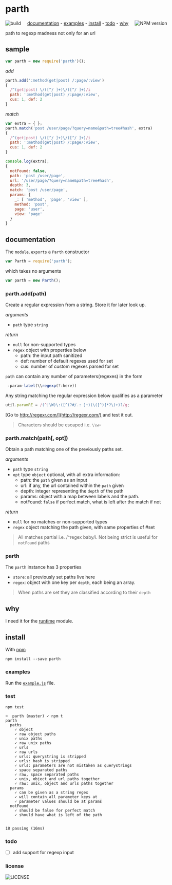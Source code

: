 # parth
[<img alt="build" src="http://img.shields.io/travis/stringparser/parth/master.svg?style=flat-square" align="left"/>](https://travis-ci.org/stringparser/parth/builds)
[<img alt="NPM version" src="http://img.shields.io/npm/v/parth.svg?style=flat-square" align="right"/>](http://www.npmjs.org/package/parth)
<p align="center">
  <a href="#documentation">documentation</a> -
  <a href="#examples">examples</a> -
  <a href="#install">install</a> -
  <a href="#todo">todo</a> -
  <a href="#why">why</a>
</p>

path to regexp madness not only for an url

## sample

```js
var parth = new require('parth')();
```

_add_

```js
parth.add(':method(get|post) /:page/:view')
{
  /^(get|post) \/([^/ ]+)\/([^/ ]+)/i
  path: ':method(get|post) /:page/:view',
  cus: 1, def: 2
}
```
_match_

```js
var extra = { };
parth.match('post /user/page/?query=name&path=tree#hash', extra)
{
  /^(get|post) \/([^/ ]+)\/([^/ ]+)/i
  path: ':method(get|post) /:page/:view',
  cus: 1, def: 2
}

console.log(extra);
{
  notFound: false,
  path: 'post /user/page',
  url: '/user/page/?query=name&path=tree#hash',
  depth: 3,
  match: 'post /user/page',
  params: {
    _: [ 'method', 'page', 'view' ],
    method: 'post',
    page: 'user',
    view: 'page'
  }
}
```

## documentation

The `module.exports` a `Parth` constructor

````js
var Parth = require('parth');
````

which takes no arguments
```js
var parth = new Parth();
```

### parth.add(path)

Create a regular expression from a string. Store it for later look up.

_arguments_
- `path` type `string`

_return_
  - `null` for non-supported types
  - `regex` object with properties below
    - path: the input path sanitized
    - def: number of default regexes used for set
    - cus: number of custom regexes parsed for set

`path` can contain any number of parameters(regexes) in the form
```js
 :param-label(\\regexp(?:here))
```
Any string matching the regular expression below qualifies as a parameter

````js
util.paramRE = /(^|\W)\:([^(?#/.: ]+)(\([^)]*?\)+)?/g;
````

[Go to http://regexr.com/](http://regexr.com/) and test it out.

> Characters should be escaped i.e. `\\w+`

### parth.match(path[, opt])

Obtain a path matching one of the previously paths set.

_arguments_
- `path` type `string`
- `opt` type `object` optional, with all extra information:
  - path: the `path` given as an input
  - url: if any, the url contained within the `path` given
  - depth: integer representing the `depth` of the path
  - params: object with a map between labels and the path.
  - notFound: `false` if perfect match, what is left after the match if not

_return_
  - `null` for no matches or non-supported types
  - `regex` object matching the path given, with same properties of #set

> All matches partial i.e. /^regex baby/i.
> Not being strict is useful for `notFound` paths

### parth

The `parth` instance has 3 properties
 - `store`: all previously set paths live here
 - `regex`: object with one key per `depth`, each being an array.

> When paths are set they are classified according to their `depth`

## why

I need it for the [runtime](https://github.com/stringparser/runtime) module.

## install

With [npm](http://npmjs.org)

    npm install --save parth

### examples

Run the [`example.js`](example.js) file.

### test

    npm test

```
➜  parth (master) ✓ npm t
parth
  paths
    ✓ object
    ✓ raw object paths
    ✓ unix paths
    ✓ raw unix paths
    ✓ urls
    ✓ raw urls
    ✓ urls: querystring is stripped
    ✓ urls: hash is stripped
    ✓ urls: parameters are not mistaken as querystrings
    ✓ space separated paths
    ✓ raw, space separated paths
    ✓ unix, object and url paths together
    ✓ raw: unix, object and urls paths together
  params
    ✓ can be given as a string regex
    ✓ will contain all parameter keys at _
    ✓ parameter values should be at params
  notFound
    ✓ should be false for perfect match
    ✓ should have what is left of the path


18 passing (16ms)
```

### todo

 - [ ] add support for regexp input

### license

![LICENSE](http://img.shields.io/npm/l/parth.svg?style=flat-square)
